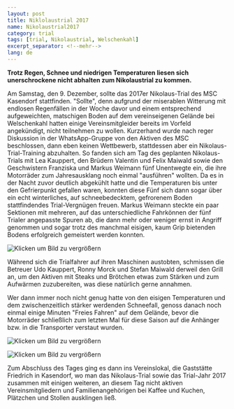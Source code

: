 ```yaml
---
layout: post
title: Niklolaustrial 2017
name: Nikolaustrial2017
category: trial
tags: [trial, Nikolaustrial, Welschenkahl]
excerpt_separator: <!--mehr-->
lang: de
---
```

**Trotz Regen, Schnee und niedrigen Temperaturen liesen sich unerschrockene nicht abhalten zum Nikolaustrial zu kommen.**

<!--mehr-->

Am Samstag, den 9. Dezember, sollte das 2017er Nikolaus-Trial des MSC Kasendorf stattfinden.
"Sollte", denn aufgrund der miserablen Witterung mit endlosen
Regenfällen in der Woche davor und einem entsprechend aufgeweichten, matschigen
Boden auf dem vereinseigenen Gelände bei Welschenkahl hatten einige
Vereinsmitgleider bereits im Vorfeld angekündigt, nicht teilnehmen zu wollen.
Kurzerhand wurde nach reger Diskussion in der WhatsApp-Gruppe von den Aktiven
des MSC beschlossen, dann eben keinen Wettbewerb, stattdessen aber ein
Nikolaus-Trial-Training abzuhalten.
So fanden sich am Tag des geplanten Nikolaus-Trials mit Lea Kauppert, den
Brüdern Valentin und Felix Maiwald sowie den Geschwistern Franziska und Markus
Weimann fünf Unentwegte ein, die ihre Motorräder zum Jahresausklang noch einmal
"ausführen" wollten. Da es in der Nacht zuvor deutlich abgekühlt
hatte und die Temperaturen bis unter den Gefrierpunkt gefallen waren, konnten
diese Fünf sich dann sogar über ein echt winterliches, auf schneebedecktem,
gefrorenem Boden stattfindendes Trial-Vergnügen freuen. Markus Weimann steckte
ein paar Sektionen mit mehreren, auf das unterschiedliche Fahrkönnen der fünf
Trialer angepasste Spuren ab, die dann mehr oder weniger ernst in Angriff
genommen und sogar trotz des manchmal eisigen, kaum Grip bietenden Bodens
erfolgreich gemeistert werden konnten.

![Klicken um Bild zu vergrößern](/download/20171209_Nikolaus01.jpg)

Während sich die Trialfahrer auf ihren Maschinen austobten, schmissen die Betreuer Udo
Kauppert, Ronny Morck und Stefan Maiwald derweil den Grill an, um den Aktiven
mit Steaks und Brötchen etwas zum Stärken und zum Aufwärmen zuzubereiten, was
diese natürlich gerne annahmen.

Wer dann immer noch nicht genug hatte von den eisigen Temperaturen und dem
zwischenzeitlich stärker werdenden Schneefall, genoss danach noch einmal einige
Minuten "Freies Fahren" auf dem Gelände, bevor die Motorräder
schließlich zum letzten Mal für diese Saison auf die Anhänger bzw. in die
Transporter verstaut wurden.

![Klicken um Bild zu vergrößern](/download/20171209_Nikolaus02.jpg)

![Klicken um Bild zu vergrößern](/download/20171209_Nikolaus03.jpg)

Zum Abschluss des Tages ging es dann ins Vereinslokal, die Gaststätte Friedrich in Kasendorf, wo man
das Nikolaus-Trial sowie das Trial-Jahr 2017 zusammen mit einigen weiteren, an
diesem Tag nicht aktiven Vereinsmitgliedern und Familienangehörigen bei Kaffee
und Kuchen, Plätzchen und Stollen ausklingen ließ.

